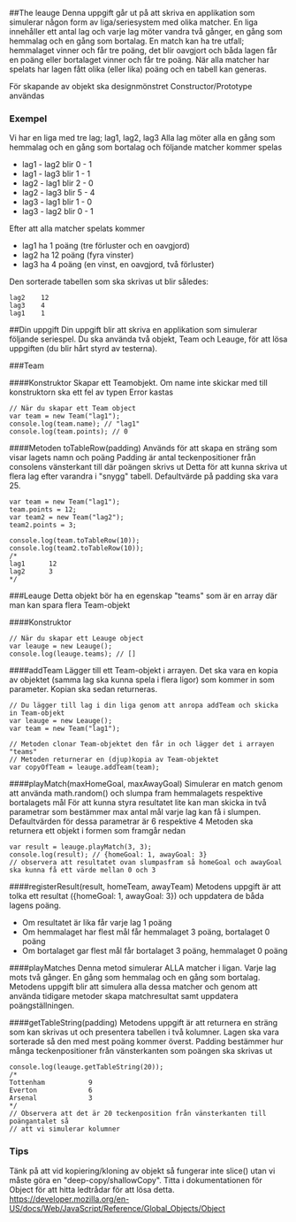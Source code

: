 ##The leauge
Denna uppgift går ut på att skriva en applikation som simulerar någon form av liga/seriesystem med olika matcher.
En liga innehåller ett antal lag och varje lag möter vandra två gånger, en gång som hemmalag och en gång som bortalag.
En match kan ha tre utfall; hemmalaget vinner och får tre poäng, det blir oavgjort och båda lagen får en poäng eller
bortalaget vinner och får tre poäng.
När alla matcher har spelats har lagen fått olika (eller lika) poäng och en tabell kan generas.

För skapande av objekt ska designmönstret Constructor/Prototype användas

### Exempel

Vi har en liga med tre lag; lag1, lag2, lag3
Alla lag möter alla en gång som hemmalag och en gång som bortalag och följande matcher kommer spelas

* lag1 - lag2 blir 0 - 1
* lag1 - lag3 blir 1 - 1
* lag2 - lag1 blir 2 - 0
* lag2 - lag3 blir 5 - 4
* lag3 - lag1 blir 1 - 0
* lag3 - lag2 blir 0 - 1

Efter att alla matcher spelats kommer
* lag1 ha 1 poäng (tre förluster och en oavgjord)
* lag2 ha 12 poäng (fyra vinster)
* lag3 ha 4 poäng (en vinst, en oavgjord, två förluster)

Den sorterade tabellen som ska skrivas ut blir således:
```
lag2    12
lag3    4
lag1    1
```

##Din uppgift
Din uppgift blir att skriva en applikation som simulerar följande seriespel.
Du ska använda två objekt, Team och Leauge, för att lösa uppgiften (du blir hårt styrd av testerna).

###Team

####Konstruktor
Skapar ett Teamobjekt. Om name inte skickar med till konstruktorn ska ett fel av typen Error kastas
```
// När du skapar ett Team object
var team = new Team("lag1");
console.log(team.name); // "lag1"
console.log(team.points); // 0

```

####Metoden toTableRow(padding)
Används för att skapa en sträng som visar lagets namn och poäng
Padding är antal teckenpositioner från consolens vänsterkant till där poängen skrivs ut
Detta för att kunna skriva ut flera lag efter varandra i "snygg" tabell.
Defaultvärde på padding ska vara 25.

```
var team = new Team("lag1");
team.points = 12;
var team2 = new Team("lag2");
team2.points = 3;

console.log(team.toTableRow(10));
console.log(team2.toTableRow(10));
/*
lag1      12
lag2      3
*/
```

###Leauge
Detta objekt bör ha en egenskap "teams" som är en array där man kan spara flera Team-objekt

####Konstruktor
```
// När du skapar ett Leauge object
var leauge = new Leauge();
console.log(leauge.teams); // []
```
####addTeam
Lägger till ett Team-objekt i arrayen. Det ska vara en kopia av objektet (samma lag ska kunna spela i flera ligor) som kommer in som parameter. Kopian ska sedan returneras.
```
// Du lägger till lag i din liga genom att anropa addTeam och skicka in Team-objekt
var leauge = new Leauge();
var team = new Team("lag1");

// Metoden clonar Team-objektet den får in och lägger det i arrayen "teams"
// Metoden returnerar en (djup)kopia av Team-objektet
var copyOfTeam = leauge.addTeam(team);

```

####playMatch(maxHomeGoal, maxAwayGoal)
Simulerar en match genom att använda math.random() och slumpa fram hemmalagets respektive bortalagets mål
För att kunna styra resultatet lite kan man skicka in två parametrar som bestämmer max antal mål varje lag kan få i slumpen.
Defaultvärden för dessa parametrar är 6 respektive 4
Metoden ska returnera ett objekt i formen som framgår nedan
```
var result = leauge.playMatch(3, 3);
console.log(result); // {homeGoal: 1, awayGoal: 3}
// observera att resultatet ovan slumpasfram så homeGoal och awayGoal ska kunna få ett värde mellan 0 och 3
```

####registerResult(result, homeTeam, awayTeam)
Metodens uppgift är att tolka ett resultat ({homeGoal: 1, awayGoal: 3}) och uppdatera de båda lagens poäng.

* Om resultatet är lika får varje lag 1 poäng
* Om hemmalaget har flest mål får hemmalaget 3 poäng, bortalaget 0 poäng
* Om bortalaget gar flest mål får bortalaget 3 poäng, hemmalaget 0 poäng


####playMatches
Denna metod simulerar ALLA matcher i ligan. Varje lag mots två gånger. En gång som hemmalag och en gång som bortalag.
Metodens uppgift blir att simulera alla dessa matcher och genom att använda tidigare metoder skapa matchresultat samt uppdatera
poängställningen.

####getTableString(padding)
Metodens uppgift är att returnera en sträng som kan skrivas ut och presentera tabellen i två kolumner.
Lagen ska vara sorterade så den med mest poäng kommer överst. Padding bestämmer hur
många teckenpositioner från vänsterkanten som poängen ska skrivas ut

```
console.log(leauge.getTableString(20));
/*
Tottenham           9
Everton             6
Arsenal             3
*/
// Observera att det är 20 teckenposition från vänsterkanten till poängantalet så
// att vi simulerar kolumner
```
### Tips
Tänk på att vid kopiering/kloning av objekt så fungerar inte slice() utan vi måste göra en "deep-copy/shallowCopy".
Titta i dokumentationen för Object för att hitta ledtrådar för att lösa detta.
https://developer.mozilla.org/en-US/docs/Web/JavaScript/Reference/Global_Objects/Object
